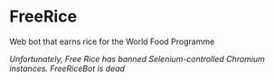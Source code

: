 # FreeRice
Web bot that earns rice for the World Food Programme

*Unfortunately, Free Rice has banned Selenium-controlled Chromium instances. FreeRiceBot is dead*
